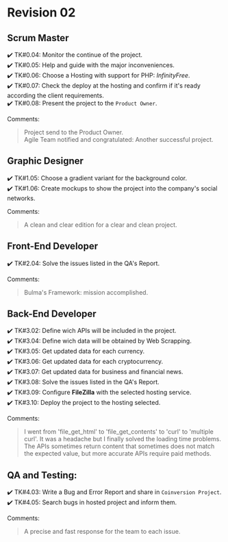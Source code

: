 
# Revision 02

## Scrum Master

✔️ TK#0.04: Monitor the continue of the project. \
✔️ TK#0.05: Help and guide with the major inconveniences. \
✔️ TK#0.06: Choose a Hosting with support for PHP: *InfinityFree*. \
✔️ TK#0.07: Check the deploy at the hosting and confirm if it's ready according the client requirements. \
✔️ TK#0.08: Present the project to the `Product Owner`.

Comments:
> Project send to the Product Owner. \
> Agile Team notified and congratulated: Another successful project.

## Graphic Designer

✔️ TK#1.05: Choose a gradient variant for the background color. \
✔️ TK#1.06: Create mockups to show the project into the company's social networks.

Comments:
> A clean and clear edition for a clear and clean project.

## Front-End Developer

✔️ TK#2.04: Solve the issues listed in the QA's Report.

Comments:
> Bulma's Framework: mission accomplished.

## Back-End Developer

✔️ TK#3.02: Define wich APIs will be included in the project. \
✔️ TK#3.04: Define wich data will be obtained by Web Scrapping. \
✔️ TK#3.05: Get updated data for each currency. \
✔️ TK#3.06: Get updated data for each cryptocurrency. \
✔️ TK#3.07: Get updated data for business and financial news. \
✔️ TK#3.08: Solve the issues listed in the QA's Report. \
✔️ TK#3.09: Configure **FileZilla** with the selected hosting service. \
✔️ TK#3.10: Deploy the project to the hosting selected.

Comments:
> I went from 'file_get_html' to 'file_get_contents' to 'curl' to 'multiple curl'.
> It was a headache but I finally solved the loading time problems.
> The APIs sometimes return content that sometimes does not match the expected value, but more accurate APIs require paid methods.

## QA and Testing:

✔️ TK#4.03: Write a Bug and Error Report and share in `Coinversion Project`. \
✔️ TK#4.05: Search bugs in hosted project and inform them.

Comments:
> A precise and fast response for the team to each issue.
